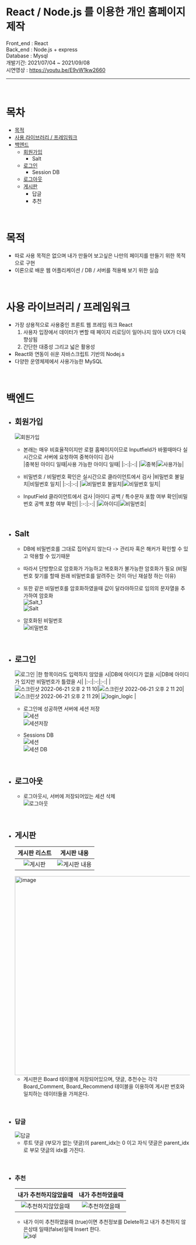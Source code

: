 # React / Node.js 를 이용한 개인 홈페이지 제작

Front_end : React  
Back_end : Node.js + express  
Database : Mysql  
개발기간: 2021/07/04 ~ 2021/09/08  
시연영상 : https://youtu.be/E9vW1kw2660

---
<br/>

목차
==================================================================================
+ [목적](#목적)
+ [사용 라이브러리 / 프레임워크](#사용-라이브러리-/-프레임워크)
+ [백엔드](#백엔드)
  * [회원가입](#회원가입)
    - Salt
  * [로그인](#로그인)
    - Session DB
  * [로그아웃](#로그아웃)
  * [게시판](#게시판)
    - 답글
    - 추천

<br/>

목적
===================================================================================
- 따로 사용 목적은 없으며 내가 만들어 보고싶은 나만의 페이지를 만들기 위한 목적으로 구현
- 이론으로 배운 웹 어플리케이션 / DB / 서버를 적용해 보기 위한 실습  

<br/>

사용 라이브러리 / 프레임워크
====================================================================================
- 가장 상용적으로 사용중인 프론트 웹 프레임 워크 React   
  1. 사용자 입장에서 데이터가 변할 때 페이지 리로딩이 일어나지 않아 UX가 더욱 향상됨  
  2. 간단한 대중성 그리고 넓은 활용성   
- React와 연동이 쉬운 자바스크립트 기반의 Nodej.s  
- 다양한 운영체제에서 사용가능한 MySQL  



<br/>

백엔드
==============================================================================
+ ## 회원가입  

  ![회원가입](https://user-images.githubusercontent.com/22339727/174723601-86685230-fade-4b3a-9278-234237ba8efa.png)  
  
  - 본래는 매우 비효율적이지만 로컬 홈페이지이므로 Inputfield가 바뀔때마다 실시간으로 서버에 요청하여 중복아이디 검사  
    |중복된 아이디 일때|사용 가능한 아이디 일때|
    |:-:|:-:|
    |![중복](https://user-images.githubusercontent.com/22339727/174723733-0a6ce33d-d6a2-4a8f-b22a-1789783942d4.png)|![사용가능](https://user-images.githubusercontent.com/22339727/174723737-5c5c3fc9-d757-4e2f-b03f-ee2970a29720.png)|
  
  - 비밀번호 / 비밀번호 확인은 실시간으로 클라이언트에서 검사
    |비밀번호 불일치|비밀번호 일치|
    |:-:|:-:|
    |![비밀번호 불일치](https://user-images.githubusercontent.com/22339727/174724378-cfb084d7-7d43-4624-8d78-bb3b21746645.png)|![비밀번호 일치](https://user-images.githubusercontent.com/22339727/174724375-d61866e7-6f91-4cbd-bced-7ad3f13a9e36.png)|

  - InputField 클라이언트에서 검사
    |아이디 공백 / 특수문자 포함 여부 확인|비밀번호 공백 포함 여부 확인|
    |:-:|:-:|
    |![아이디](https://user-images.githubusercontent.com/22339727/174724843-d4ab624c-e20e-4b03-9abb-5f887d63c802.png)|![비밀번호](https://user-images.githubusercontent.com/22339727/174724849-f835dd23-7dfc-40ad-8a91-559ef6519e8a.png)|
  
<br/>
  
  - ## Salt
    - DB에 비밀번호를 그대로 집어넣지 않는다 -> 관리자 혹은 해커가 확인할 수 있고 악용할 수 있기때문
    - 따라서 단방향으로 암호화가 가능하고 복호화가 불가능한 암호화가 필요 (비밀번호 찾기를 할때 원래 비밀번호를 알려주는 것이 아닌 재설정 하는 이유)
    - 또한 같은 비밀번호를 암호화하였을때 값이 달라야하므로 임의의 문자열을 추가하여 암호화  
    ![Salt_1](https://user-images.githubusercontent.com/22339727/174766271-ebbb1aae-0e77-4640-a649-73b8110fb443.png)  
    ![Salt](https://user-images.githubusercontent.com/22339727/174726215-36f16265-0b85-42a8-93fd-313a8d09d47b.png)  
    
    - 암호화된 비밀번호  
    ![비밀번호](https://user-images.githubusercontent.com/22339727/174729959-ee5b2f5b-8807-4713-909e-5feb2c31bb4b.png)

<br/>

+ ## 로그인
   ![로그인](https://user-images.githubusercontent.com/22339727/174720811-bdb346f7-e35c-42cc-818d-55e2599a2e31.png)
    |한 항목이라도 입력하지 않았을 시|DB에 아이디가 없을 시|DB에 아이디가 있지만 비밀번호가 틀렸을 시|
    |:-:|:-:|:-:|
    |![스크린샷 2022-06-21 오후 2 11 10](https://user-images.githubusercontent.com/22339727/174720882-df21cf9c-bb5b-4722-a24e-31110ad36c82.png)|![스크린샷 2022-06-21 오후 2 11 20](https://user-images.githubusercontent.com/22339727/174720889-5a9fe584-3f62-4597-9cd9-b9b0b49c9fc2.png)|![스크린샷 2022-06-21 오후 2 11 29](https://user-images.githubusercontent.com/22339727/174720894-04779f37-fd35-425a-887a-d28027bebf4f.png)| ![login_logic](https://user-images.githubusercontent.com/22339727/174723066-3a8d5bf2-9881-4162-9d07-2a29f1d468d8.png) |  
  
  
  - 로그인에 성공하면 서버에 세션 저장  
  ![세션](https://user-images.githubusercontent.com/22339727/174730670-89046fda-ac77-477e-83ef-117122bdd0a3.png)  
  ![세션저장](https://user-images.githubusercontent.com/22339727/174730820-79b6af66-f31d-4aae-9383-d89d4f969f0c.png)  
  
  - Sessions DB  
  ![세션](https://user-images.githubusercontent.com/22339727/174765880-4299b360-e447-4c34-aa07-0ed0fe3449e1.png)  
  ![세션 DB](https://user-images.githubusercontent.com/22339727/174731102-f4427829-c06f-4192-9349-10802de4ee4c.png)
  
  
<br/>

+ ## 로그아웃
  - 로그아웃시, 서버에 저장되어있는 세션 삭제  
    ![로그아웃](https://user-images.githubusercontent.com/22339727/174732068-8badb83c-14a4-4018-bb52-d40b422aaf64.png)


<br/>

+ ## 게시판
  |게시판 리스트|게시판 내용|
  |:-:|:-:|
  |![게시판](https://user-images.githubusercontent.com/22339727/174733420-f5650059-db12-448b-9bf9-8bef3aa22eea.png)|![게시판 내용](https://user-images.githubusercontent.com/22339727/174755546-e995e016-4d0a-43ab-8b8d-4fea88cf5e8c.png)|  
  
  <img width="544" alt="image" src="https://user-images.githubusercontent.com/22339727/174758473-fbc0f4c2-ccc0-4545-b899-aa2c7f9e2f66.png">  
  
  - 게시판은 Board 테이블에 저장되어있으며, 댓글, 추천수는 각각 Board_Comment, Board_Recommend 테이블을 이용하여 게시판 번호와 일치하는 데이터들을 가져온다.

<br/>

  * ### 답글  
    ![답글](https://user-images.githubusercontent.com/22339727/174760612-f44231f8-544e-416e-b164-c5ba4ed1d468.png)   
    - 루트 댓글 (부모가 없는 댓글)의 parent_idx는 0 이고 자식 댓글은 parent_idx로 부모 댓글의 idx를 가진다.  

<br/>

  * ### 추천  
    |내가 추천하지않았을때|내가 추천하였을때|
    |:-:|:-:|
    |![추천하지않았을때](https://user-images.githubusercontent.com/22339727/174763382-4b0d5fdc-4e2d-4915-8304-1ff920fdd064.png)|![추천하였을때](https://user-images.githubusercontent.com/22339727/174763361-e6dbdb0d-9826-424b-869c-761252ff6076.png)|  
    
    - 내가 이미 추천하였을때 (true)이면 추천정보를 Delete하고 내가 추천하지 않은상태 일때(false)일때 Insert 한다.  
    ![sql](https://user-images.githubusercontent.com/22339727/174765174-26f78d19-7166-4bfc-87b6-bf5826d7e156.png)

